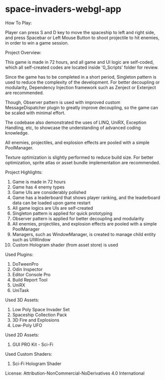 # space-invaders-webgl-app

How To Play:

Player can press S and D key to move the spaceship to left and right side, and press Spacebar or Left Mouse Button to shoot projectile to hit enemies, in order to win a game session.


Project Overview:

This game is made in 72 hours, and all game and UI logic are self-coded, which all self-created codes are located inside '0_Scripts' folder for review.

Since the game has to be completed in a short period, Singleton pattern is used to reduce the complexity of the development. For better decoupling or modularity, Dependency Injection framework such as Zenject or Extenject are recommended.

Though, Observer pattern is used with improved custom MessageDispatcher plugin to greatly improve decoupling, so the game can be scaled with minimal effort.

The codebase also demonstrated the uses of LINQ, UniRX, Exception Handling, etc, to showcase the understanding of advanced coding knowledge.

All enemies, projectiles, and explosion effects are pooled with a simple PoolManager.

Texture optimization is slightly performed to reduce build size. For better optimization, sprite atlas or asset bundle implementation are recommended.

Project Highlights:

1. Game is made in 72 hours
2. Game has 4 enemy types
3. Game UIs are considerably polished
4. Game has a leaderboard that shows player ranking, and the leaderboard data can be loaded upon game restart
5. All game logics are UIs are self-created
6. Singleton pattern is applied for quick prototyping
7. Observer pattern is applied for better decoupling and modularity
8. All enemies, projectiles, and explosion effects are pooled with a simple PoolManager
9. Managers, such as WindowManager, is created to manage child entity such as UIWindow
10. Custom Hologram shader (from asset store) is used

Used Plugins:
1. DoTweenPro
2. Odin Inspector
3. Editor Console Pro
4. Build Report Tool
5. UniRX
6. UniTask

Used 3D Assets:
1. Low Poly Space Invader Set
2. Spaceship Collection Pack
3. 3D Fire and Explosions
4. Low-Poly UFO

Used 2D Assets:
1. GUI PRO Kit - Sci-Fi

Used Custom Shaders:
1. Sci-Fi Hologram Shader

License: Attribution-NonCommercial-NoDerivatives 4.0 International

